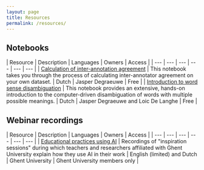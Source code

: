 ```yaml
---
layout: page
title: Resources
permalink: /resources/
---
```


## Notebooks

| Resource | Description | Languages | Owners | Access |
| --- | --- | --- | --- | --- | --- |
| [Calculation of inter-annotation agreement](https://github.com/Vakgroep-VTC-Universiteit-Gent/ai-support-notebooks/tree/main/IAA) | This notebook takes you through the process of calculating inter-annotator agreement on your own dataset. | Dutch | Jasper Degraeuwe | Free |
| [Introduction to word sense disambiguation](https://github.com/Vakgroep-VTC-Universiteit-Gent/ai-support-notebooks/tree/main/WSD) | This notebook provides an extensive, hands-on introduction to the computer-driven disambiguation of words with multiple possible meanings. | Dutch | Jasper Degraeuwe and Loic De Langhe | Free |

## Webinar recordings

| Resource | Description | Languages | Owners | Access |
| --- | --- | --- | --- | --- | --- |
| [Educational practices using AI](https://onderwijstips.ugent.be/nl/ugentpractices/?topics=30,&disciplines=&faculties=) | Recordings of "inspiration sessions" during which teachers and researchers affiliated with Ghent University explain how they use AI in their work | English (limited) and Dutch | Ghent University | Ghent University members only |
